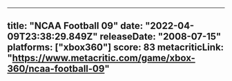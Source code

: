 
---
title: "NCAA Football 09"
date: "2022-04-09T23:38:29.849Z"
releaseDate: "2008-07-15"
platforms: ["xbox360"]
score: 83
metacriticLink: "https://www.metacritic.com/game/xbox-360/ncaa-football-09"
---
